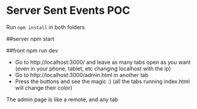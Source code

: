 # Server Sent Events POC

Run `npm install` in both folders

##server
npm start

##front
npm run dev

- Go to http://localhost:3000/ and leave as many tabs open as you want (even in your phone, tablet, etc changing localhost with the ip)
- Go to http://localhost:3000/admin.html in another tab
- Press the buttons and see the magic :) (all the tabs running index.html will change their color)

The admin page is like a remote, and any tab
